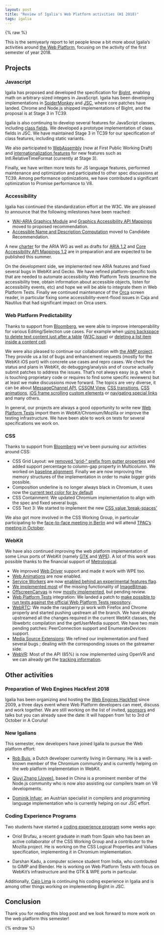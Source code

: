 ```yaml
---
layout: post
title: "Review of Igalia's Web Platform activities (H1 2018)"
tags: igalia
---
```


{% raw %}

  <p>This is the semiyearly report to let people know a bit more about Igalia’s activities around <a href="https://en.wikipedia.org/wiki/Web_platform">the Web Platform</a>,
focusing on the activity of the first semester of year 2018.</p>

<h2 id="projects">Projects</h2>

<h3 id="javascript">Javascript</h3>

<p>Igalia has proposed and developed the specification for <a href="https://github.com/tc39/proposal-bigint/">BigInt</a>, enabling math on arbitrary-sized integers in JavaScript. Igalia has been developing implementations in <a href="https://bugzilla.mozilla.org/show_bug.cgi?id=1366287">SpiderMonkey</a> and <a href="https://bugs.webkit.org/show_bug.cgi?id=179001">JSC</a>, where core patches have landed. Chrome and Node.js shipped implementations of BigInt, and the proposal is at Stage 3 in TC39.</p>

<p>Igalia is also continuing to develop several features for JavaScript classes, including <a href="https://github.com/tc39/proposal-class-fields">class fields</a>. We developed a prototype implementation of class fields in JSC. We have maintained Stage 3 in TC39 for our specification of class features, including static variants.</p>

<p>We also participated to <a href="https://webassembly.org/">WebAssembly</a> (now at First Public Working Draft) and <a href="https://github.com/tc39/proposals/blob/master/ecma402/README.md">internationalization features</a> for new features such as Intl.RelativeTimeFormat (currently at Stage 3).</p>

<p>Finally, we have written more tests for JS language features, performed maintenance and optimization and participated to other spec discussions at TC39. Among performance optimizations, we have contributed a significant optimization to Promise performance to V8.</p>

<h3 id="accessibility">Accessibility</h3>

<p>Igalia has continued the standardization effort at the W3C. We are pleased to
announce that the following milestones have been reached:</p>

<ul>
  <li><a href="https://www.w3.org/TR/graphics-aria-1.0/">WAI-ARIA Graphics Module</a> and <a href="https://www.w3.org/TR/graphics-aam-1.0/">Graphics Accessibility API Mappings</a> moved to proposed recommendation.</li>
  <li><a href="https://www.w3.org/TR/accname-1.1/">Accessible Name and Description Computation</a> moved to Candidate Recommendation.</li>
</ul>

<p>A new <a href="https://www.w3.org/2015/10/aria-charter.html">charter</a> for the ARIA WG as well as drafts for <a href="https://w3c.github.io/aria/">ARIA 1.2</a> and <a href="https://w3c.github.io/core-aam/">Core Accessibility API Mappings 1.2</a> are in preparation and are expected to be published this summer.</p>

<p>On the development side, we implemented new ARIA features and fixed several bugs in WebKit and Gecko. We have refined platform-specific tools that are needed to automate accessibility Web Platform Tests (examine the accessibility tree, obtain information about accessible objects, listen for accessibility events, etc) and hope we will be able to integrate them in Web Platform Tests. Finally we continued maintenance of the <a href="https://help.gnome.org/users/orca/stable/">Orca</a> screen reader, in particular fixing some accessibility-event-flood issues in Caja and Nautilus that had significant impact on Orca users.</p>

<h3 id="web-platform-predictability">Web Platform Predictability</h3>

<p>Thanks to support from <a href="http://www.bloomberg.com/company/">Bloomberg</a>, we were
able to improve interoperability for various Editing/Selection use cases.
For example when <a href="https://bugs.chromium.org/p/chromium/issues/detail?id=731000">using backspace to delete text content just after a table</a> (<a href="https://github.com/w3c/editing/issues/164">W3C issue</a>) or <a href="https://bugs.chromium.org/p/chromium/issues/detail?id=731913">deleting a list item inside a content cell</a>.</p>

<p>We were also pleased to continue our collaboration with <a href="https://www.ampproject.org/">the AMP project</a>.
They provide us a list of bugs and enhancement requests
(mostly for the WebKit iOS port) with concrete use cases and repro cases.
We check the status and plans in WebKit, do
debugging/analysis and of course actually submit patches to address
the issues. That’s not always easy (e.g. when it is touching proprietary code
or requires to find some specific reviewers) but at least we make discussions move
forward. The topics are very diverse, it can be about
<a href="https://bugs.webkit.org/show_bug.cgi?id=186593">MessageChannel API</a>,
<a href="https://bugs.webkit.org/show_bug.cgi?id=106133">CSSOM View</a>,
<a href="https://bugs.webkit.org/show_bug.cgi?id=177684">CSS transitions</a>,
<a href="https://bugs.webkit.org/show_bug.cgi?id=170784">CSS animations</a>,
<a href="https://bugs.webkit.org/show_bug.cgi?id=149264">iOS frame scrolling</a>
<a href="https://bugs.webkit.org/show_bug.cgi?id=183586">custom elements</a> or
<a href="https://bugs.webkit.org/show_bug.cgi?id=165627">navigating special links</a>
and many others.</p>

<p>In general, our projects are always a good opportunity to write new
<a href="https://github.com/web-platform-tests/wpt">Web Platform Tests</a> import them
in WebKit/Chromium/Mozilla or improve the testing infrastructure. We have been able
to work on tests for several specifications we work on.</p>

<h3 id="css">CSS</h3>

<p>Thanks to support from <a href="http://www.bloomberg.com/company/">Bloomberg</a> we’ve been pursuing our activities around CSS:</p>

<ul>
  <li>CSS Grid Layout: we <a href="https://blogs.igalia.com/mrego/2018/04/04/getting-rid-of-grid-prefix-on-css-grid-layout-gutter-properties/">removed “grid-“ prefix from gutter properties</a> and added support percentage to column-gap property in Multicolumn. We worked on <a href="https://blogs.igalia.com/jfernandez/2017/05/03/can-i-use-css-box-alignment/">baseline alignment</a>. Finally we are now improving the memory structures of the implementation in order to make bigger grids possible.</li>
  <li>Composition underline is no longer always black in Chromium, it uses now the <a href="https://twitter.com/regocas/status/978638089781465088">current text color for by default</a></li>
  <li>CSS Containment: We updated Chromium implementation to align with the spec and fixed several bugs.</li>
  <li>CSS Text 3: We started to implement the new <a href="https://drafts.csswg.org/css-text-3/#valdef-overflow-wrap-break-spaces">CSS value ‘break-spaces’</a></li>
</ul>

<p>We also got more involved in the CSS Working Group, in particular participating to the <a href="https://blogs.igalia.com/mrego/2018/04/16/csswg-f2f-berlin-2018/">face-to-face meeting in Berlin</a> and will attend <a href="https://www.w3.org/wiki/TPAC/2018">TPAC’s meeting in October</a>.</p>

<h3 id="webkit">WebKit</h3>

<p>We have also continued improving the web platform implementation of some Linux ports of WebKit (namely <a href="https://webkitgtk.org/">GTK</a> and <a href="https://www.igalia.com/wpe/">WPE</a>). A lot of this work was possible thanks to the financial support of <a href="https://www.metrological.com/index.html">Metrological</a>.</p>

<ul>
  <li>We improved <a href="https://developer.mozilla.org/en-US/docs/Web/WebDriver">Web Driver</a> support and made it work with WPE too.</li>
  <li><a href="https://developer.mozilla.org/en-US/docs/Web/API/Web_Animations_API">Web Animations</a> are now enabled.</li>
  <li><a href="https://developer.mozilla.org/en-US/docs/Web/API/Service_Worker_API">Service Workers</a> are now <a href="https://bugs.webkit.org/show_bug.cgi?id=178576">enabled behind an experimental features flag</a>.</li>
  <li><a href="https://bugs.webkit.org/show_bug.cgi?id=182424">We implemented most</a> of the missing functionality of <a href="https://developer.mozilla.org/en-US/docs/Web/API/ImageBitmap">ImageBitmap</a>.</li>
  <li><a href="https://developer.mozilla.org/en-US/docs/Web/API/OffscreenCanvas">OffscreenCanvas</a> is now <a href="https://bugs.webkit.org/show_bug.cgi?id=183720">mostly implemented</a>, but pending review.</li>
  <li><a href="https://github.com/web-platform-tests/wpt">Web Platform Tests</a> integration: We landed a patch to <a href="https://bugs.webkit.org/show_bug.cgi?id=183356">make possible to run tests against the official Web Platform Tests repository</a>.</li>
  <li><a href="https://developer.mozilla.org/en-US/docs/Web/API/WebRTC_API">WebRTC</a>: We made the raspberry pi work with Firefox and Chrome properly and started pushing upstream all the branch. We have already upstreamed all the changes required in the current WebKit classes, the libwebrtc compilation and the getUserMedia support. We have two main pending patches: PeerConnection support and EnumerateDevices support.</li>
  <li><a href="https://developer.mozilla.org/en-US/docs/Web/API/Media_Source_Extensions_API">Media Source Extensions</a>: We refined our implementation and fixed several bugs ; dealing with the corresponding issues on the gstreamer side.</li>
  <li><a href="https://developer.mozilla.org/en-US/docs/Web/API/WebVR_API">WebVR</a>: Most of the API (85%) is now implemented using OpenVR and we can already get the <a href="https://www.youtube.com/watch?v=QS5uJdqvuD8">tracking information</a>.</li>
</ul>

<h2 id="other-activities">Other activities</h2>

<h3 id="preparation-of-web-engines-hackfest-2018">Preparation of Web Engines Hackfest 2018</h3>

<p>Igalia has been organizing and hosting the <a href="https://webengineshackfest.org/">Web Engines Hackfest</a> since 2009, a three days event where Web Platform developers can meet, discuss and work together. We are still working on the list of invited, <a href="https://webengineshackfest.org/#sponsors">sponsors</a> and talks but you can already save the date: It will happen from 1st to 3rd of October in A Coruña!</p>

<h3 id="new-igalians">New Igalians</h3>

<p>This semester, new developers have joined Igalia to pursue the Web platform effort:</p>

<ul>
  <li>
    <p><a href="https://www.igalia.com/igalia-247/igalian/item/rbuis/">Rob Buis</a>, a Dutch developer currently living in Germany. He is a well-known member of the Chromium community and is currently helping on the web platform implementation in WebKit.</p>
  </li>
  <li>
    <p><a href="https://www.igalia.com/igalia-247/igalian/item/qzhang/">Qiuyi Zhang (Joyee)</a>, based in China is a prominent member of the Node.js community who is now also assisting our compilers team on V8 developments.</p>
  </li>
  <li>
    <p><a href="https://www.igalia.com/igalia-247/igalian/item/dinfuehr/">Dominik Infuer</a>, an Austrian specialist in compilers and programming language implementation who is currently helping on our JSC effort.</p>
  </li>
</ul>

<h3 id="coding-experience-programs">Coding Experience Programs</h3>

<p>Two students have started a <a href="https://www.igalia.com/about-us/coding-experience">coding experience program</a> some weeks ago:</p>

<ul>
  <li>
    <p>Oriol Brufau, a recent graduate in math from Spain who has been an active collaborator of the CSS Working Group and a contributor to the Mozilla project. He is working on the CSS Logical Properties and Values specification, implementing it in Chromium implementation.</p>
  </li>
  <li>
    <p>Darshan Kadu, a computer science student from India, who contributed to GIMP and Blender. He is working on Web Platform Tests with focus on WebKit’s infrastructure and the GTK &amp; WPE ports in particular.</p>
  </li>
</ul>

<p>Additionally, <a href="https://github.com/caiolima">Caio Lima</a> is continuing his coding experience in Igalia and is among other things working on implementing BigInt in JSC.</p>

<h2 id="conclusion">Conclusion</h2>

<p>Thank you for reading this blog post and we look forward to more work on the web platform this semester!</p>

{% endraw %}
